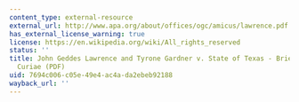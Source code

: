 ```yaml
---
content_type: external-resource
external_url: http://www.apa.org/about/offices/ogc/amicus/lawrence.pdf
has_external_license_warning: true
license: https://en.wikipedia.org/wiki/All_rights_reserved
status: ''
title: John Geddes Lawrence and Tyrone Gardner v. State of Texas - Brief for Amici
  Curiae (PDF)
uid: 7694c006-c05e-49e4-ac4a-da2ebeb92188
wayback_url: ''
---
```


